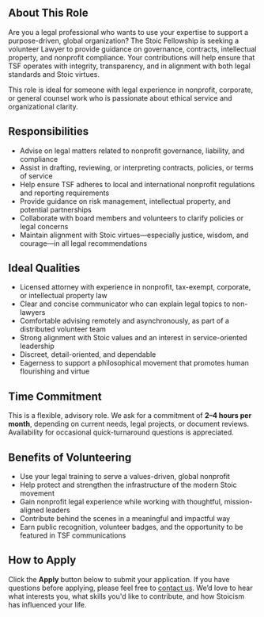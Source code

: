 ## About This Role

Are you a legal professional who wants to use your expertise to support a purpose-driven, global organization? The Stoic Fellowship is seeking a volunteer Lawyer to provide guidance on governance, contracts, intellectual property, and nonprofit compliance. Your contributions will help ensure that TSF operates with integrity, transparency, and in alignment with both legal standards and Stoic virtues.

This role is ideal for someone with legal experience in nonprofit, corporate, or general counsel work who is passionate about ethical service and organizational clarity.

## Responsibilities

- Advise on legal matters related to nonprofit governance, liability, and compliance
- Assist in drafting, reviewing, or interpreting contracts, policies, or terms of service
- Help ensure TSF adheres to local and international nonprofit regulations and reporting requirements
- Provide guidance on risk management, intellectual property, and potential partnerships
- Collaborate with board members and volunteers to clarify policies or legal concerns
- Maintain alignment with Stoic virtues—especially justice, wisdom, and courage—in all legal recommendations

## Ideal Qualities

- Licensed attorney with experience in nonprofit, tax-exempt, corporate, or intellectual property law
- Clear and concise communicator who can explain legal topics to non-lawyers
- Comfortable advising remotely and asynchronously, as part of a distributed volunteer team
- Strong alignment with Stoic values and an interest in service-oriented leadership
- Discreet, detail-oriented, and dependable
- Eagerness to support a philosophical movement that promotes human flourishing and virtue

## Time Commitment

This is a flexible, advisory role. We ask for a commitment of **2–4 hours per month**, depending on current needs, legal projects, or document reviews. Availability for occasional quick-turnaround questions is appreciated.

## Benefits of Volunteering

- Use your legal training to serve a values-driven, global nonprofit
- Help protect and strengthen the infrastructure of the modern Stoic movement
- Gain nonprofit legal experience while working with thoughtful, mission-aligned leaders
- Contribute behind the scenes in a meaningful and impactful way
- Earn public recognition, volunteer badges, and the opportunity to be featured in TSF communications

## How to Apply

Click the **Apply** button below to submit your application. If you have questions before applying, please feel free to [contact us](https://stoicfellowship.com/contact). We’d love to hear what interests you, what skills you'd like to contribute, and how Stoicism has influenced your life.
